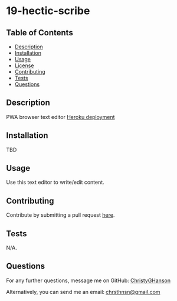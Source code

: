 # 19-hectic-scribe




## Table of Contents

* [Description](#description)
* [Installation](#installation)
* [Usage](#usage)
* [License](#license)
* [Contributing](#contributing)
* [Tests](#tests)
* [Questions](#questions)

  
## Description
  
PWA browser text editor
[Heroku deployment](https://mysterious-lake-10662-e4cbd682a51b.herokuapp.com/)
  
## Installation
  
TBD

## Usage
  
Use this text editor to write/edit content.
  
## Contributing
  
Contribute by submitting a pull request [here](https://github.com/ChristyGHanson/19-hectic-scribe/pulls).
  
## Tests
  
N/A.
  
## Questions
  
For any further questions, message me on GitHub: [ChristyGHanson](https://github.com/ChristyGHanson)

Alternatively, you can send me an email: [chrsthnsn@gmail.com](mailto:chrsthnsn@gmail.com)
